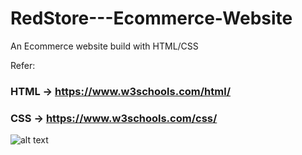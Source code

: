 # RedStore---Ecommerce-Website
An Ecommerce website build with HTML/CSS

Refer:
### HTML -> https://www.w3schools.com/html/
### CSS -> https://www.w3schools.com/css/

![alt text](<https://github.com/ryan3142/RedStore---Ecommerce-Website/blob/main/Redstore.png>)
